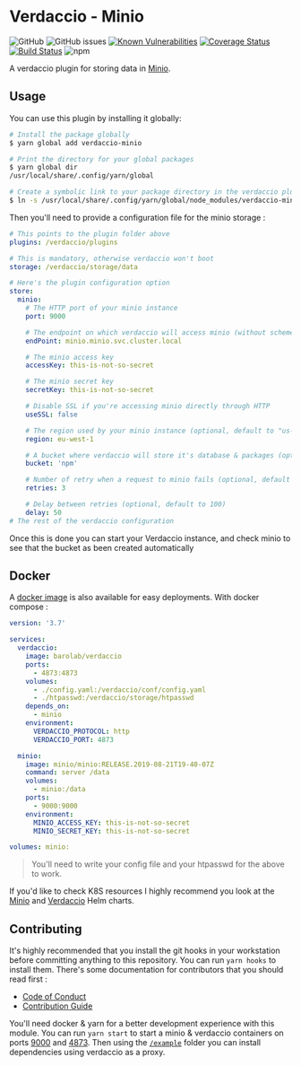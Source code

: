 # Verdaccio - Minio

![GitHub](https://img.shields.io/github/license/barolab/verdaccio-minio)
![GitHub issues](https://img.shields.io/github/issues/barolab/verdaccio-minio)
[![Known Vulnerabilities](https://snyk.io//test/github/barolab/verdaccio-minio/badge.svg?targetFile=package.json)](https://snyk.io//test/github/barolab/verdaccio-minio?targetFile=package.json)
[![Coverage Status](https://coveralls.io/repos/github/barolab/verdaccio-minio/badge.svg?branch=master)](https://coveralls.io/github/barolab/verdaccio-minio?branch=master)
[![Build Status](https://travis-ci.com/barolab/verdaccio-minio.svg?branch=master)](https://travis-ci.com/barolab/verdaccio-minio)
![npm](https://img.shields.io/npm/v/verdaccio-minio)

A verdaccio plugin for storing data in [Minio](https://min.io/).

## Usage

You can use this plugin by installing it globally:

```sh
# Install the package globally
$ yarn global add verdaccio-minio

# Print the directory for your global packages
$ yarn global dir
/usr/local/share/.config/yarn/global

# Create a symbolic link to your package directory in the verdaccio plugin folder
$ ln -s /usr/local/share/.config/yarn/global/node_modules/verdaccio-minio /verdaccio/plugins/verdaccio-minio
```

Then you'll need to provide a configuration file for the minio storage :

```yaml
# This points to the plugin folder above
plugins: /verdaccio/plugins

# This is mandatory, otherwise verdaccio won't boot
storage: /verdaccio/storage/data

# Here's the plugin configuration option
store:
  minio:
    # The HTTP port of your minio instance
    port: 9000

    # The endpoint on which verdaccio will access minio (without scheme)
    endPoint: minio.minio.svc.cluster.local

    # The minio access key
    accessKey: this-is-not-so-secret

    # The minio secret key
    secretKey: this-is-not-so-secret

    # Disable SSL if you're accessing minio directly through HTTP
    useSSL: false

    # The region used by your minio instance (optional, default to "us-east-1")
    region: eu-west-1

    # A bucket where verdaccio will store it's database & packages (optional, default to "verdaccio")
    bucket: 'npm'

    # Number of retry when a request to minio fails (optional, default to 10)
    retries: 3

    # Delay between retries (optional, default to 100)
    delay: 50
# The rest of the verdaccio configuration
```

Once this is done you can start your Verdaccio instance, and check minio to see that the bucket as been created automatically

## Docker

A [docker image](https://cloud.docker.com/repository/docker/barolab/verdaccio/general) is also available for easy deployments. With docker compose :

```yaml
version: '3.7'

services:
  verdaccio:
    image: barolab/verdaccio
    ports:
      - 4873:4873
    volumes:
      - ./config.yaml:/verdaccio/conf/config.yaml
      - ./htpasswd:/verdaccio/storage/htpasswd
    depends_on:
      - minio
    environment:
      VERDACCIO_PROTOCOL: http
      VERDACCIO_PORT: 4873

  minio:
    image: minio/minio:RELEASE.2019-08-21T19-40-07Z
    command: server /data
    volumes:
      - minio:/data
    ports:
      - 9000:9000
    environment:
      MINIO_ACCESS_KEY: this-is-not-so-secret
      MINIO_SECRET_KEY: this-is-not-so-secret

volumes: minio:
```

> You'll need to write your config file and your htpasswd for the above to work.

If you'd like to check K8S resources I highly recommend you look at the [Minio](https://github.com/helm/charts/tree/master/stable/minio) and [Verdaccio](https://github.com/helm/charts/tree/master/stable/verdaccio) Helm charts.

## Contributing

It's highly recommended that you install the git hooks in your workstation before committing anything to this repository. You can run `yarn hooks` to install them.
There's some documentation for contributors that you should read first :

- [Code of Conduct](/doc/CODE_OF_CONDUCT.md)
- [Contribution Guide](/doc/CONTRIBUTING.md)

You'll need docker & yarn for a better development experience with this module. You can run `yarn start` to start a minio & verdaccio containers on ports [9000](http://localhost:9000) and [4873](http://localhost:4873). Then using the [`/example`](/example) folder you can install dependencies using verdaccio as a proxy.
